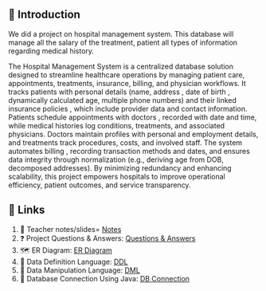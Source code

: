## 📘 Introduction
We did a project on hospital management system. This database will manage all the salary of the treatment, patient all types of information regarding medical history. 

The Hospital Management System is a centralized database solution designed to streamline healthcare operations by managing patient care, appointments, treatments, insurance, billing, and physician workflows. It tracks patients with personal details (name, address , date of birth , dynamically calculated age, multiple phone numbers) and their linked insurance policies , which include provider data and contact information. Patients schedule appointments  with doctors , recorded with date and time, while medical histories  log conditions, treatments, and associated physicians. Doctors  maintain profiles with personal and employment details, and treatments track procedures, costs, and involved staff. The system automates billing , recording transaction methods and dates, and ensures data integrity through normalization (e.g., deriving age from DOB, decomposed addresses). By minimizing redundancy and enhancing scalability, this project empowers hospitals to improve operational efficiency, patient outcomes, and service transparency. 

## 🔗 Links 
1. 📄 Teacher notes/slides= [Notes](https://github.com/Minhajul-Shariar87/Hospital-Management/tree/main/NOTES%5BSLIDES%5D)
2. ❓ Project Questions & Answers: [Questions & Answers](https://github.com/Minhajul-Shariar87/Hospital-Management/tree/main/Question%20Answer)
3. 🗺️ ER Diagram: [ER Diagram](https://github.com/Minhajul-Shariar87/Hospital-Management/tree/main/ER%20DIAGRAM)
4. 📜 Data Definition Language: [DDL](https://github.com/Minhajul-Shariar87/Hospital-Management/tree/main/DDL)
5. 📝 Data Manipulation Language: [DML](https://github.com/Minhajul-Shariar87/Hospital-Management/tree/main/DML)
6. 🔌 Database Connection Using Java: [DB Connection](https://github.com/Minhajul-Shariar87/Hospital-Management/tree/main/DB%20CONNECTION)
